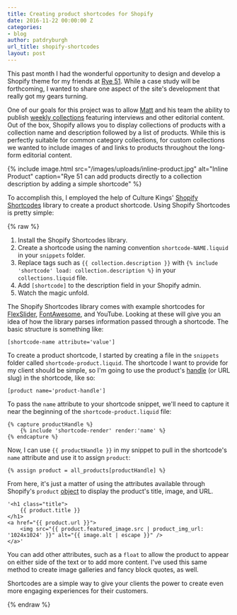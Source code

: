 ```yaml
---
title: Creating product shortcodes for Shopify
date: 2016-11-22 00:00:00 Z
categories:
- blog
author: patdryburgh
url_title: shopify-shortcodes
layout: post
---
```


This past month I had the wonderful opportunity to design and develop a Shopify theme for my friends at [Rye 51][1]. While a case study will be forthcoming, I wanted to share one aspect of the site's development that really got my gears turning.

One of our goals for this project was to allow [Matt][6] and his team the ability to publish [weekly collections][7] featuring interviews and other editorial content. Out of the box, Shopify allows you to display collections of products with a collection name and description followed by a list of products. While this is perfectly suitable for common category collections, for custom collections we wanted to include images of and links to products throughout the long-form editorial content.

{% include image.html src="/images/uploads/inline-product.jpg" alt="Inline Product" caption="Rye 51 can add products directly to a collection description by adding a simple shortcode" %}

To accomplish this, I employed the help of Culture Kings' [Shopify Shortcodes][2] library to create a product shortcode. Using Shopify Shortcodes is pretty simple:

{% raw %}
1. Install the Shopify Shortcodes library.
2. Create a shortcode using the naming convention `shortcode-NAME.liquid` in your `snippets` folder.
3. Replace tags such as `{{ collection.description }}` with `{% include 'shortcode' load: collection.description %}` in your `collections.liquid` file.
4. Add `[shortcode]` to the description field in your Shopify admin.
5. Watch the magic unfold.

The Shopify Shortcodes library comes with example shortcodes for [FlexSlider][3], [FontAwesome][4], and YouTube. Looking at these will give you an idea of how the library parses information passed through a shortcode. The basic structure is something like:

`[shortcode-name attribute='value']`

To create a product shortcode, I started by creating a file in the `snippets` folder called `shortcode-product.liquid`. The shortcode I want to provide for my client should be simple, so I'm going to use the product's [handle][8] (or URL slug) in the shortcode, like so:

`[product name='product-handle']`

To pass the `name` attribute to your shortcode snippet, we'll need to capture it near the beginning of the `shortcode-product.liquid` file: 

    {% capture productHandle %}
        {% include 'shortcode-render' render:'name' %}
    {% endcapture %}

Now, I can use `{{ productHandle }}` in my snippet to pull in the shortcode's `name` attribute and use it to assign `product`:

`{% assign product = all_products[productHandle] %}`

From here, it's just a matter of using the attributes available through Shopify's `product` [object][5] to display the product's title, image, and URL.

    '<h1 class="title">
        {{ product.title }}
    </h1>
    <a href="{{ product.url }}">
        <img src="{{ product.featured_image.src | product_img_url: '1024x1024' }}" alt="{{ image.alt | escape }}" />
    </a>'

You can add other attributes, such as a `float` to allow the product to appear on either side of the text or to add more content. I've used this same method to create image galleries and fancy block quotes, as well.

Shortcodes are a simple way to give your clients the power to create even more engaging experiences for their customers.

{% endraw %}

[1]: http://rye51.com
[2]: https://github.com/culturekings/shopify-shortcodes
[3]: https://woocommerce.com/flexslider/
[4]: http://fontawesome.io
[5]: https://help.shopify.com/themes/liquid/objects/product
[6]: http://twitter.com/mattalexander
[7]: https://rye51.com/collections/
[8]: https://help.shopify.com/themes/liquid/objects/product#product-handle